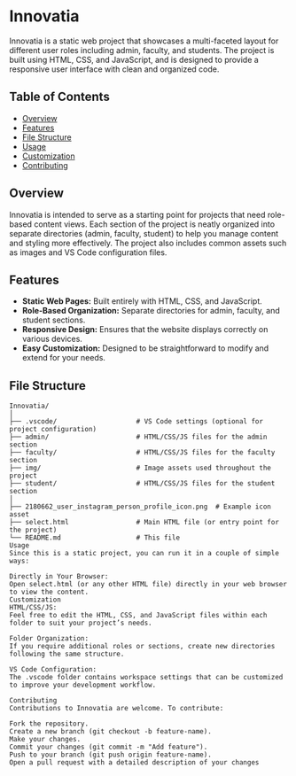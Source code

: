 # Innovatia

Innovatia is a static web project that showcases a multi-faceted layout for different user roles including admin, faculty, and students. The project is built using HTML, CSS, and JavaScript, and is designed to provide a responsive user interface with clean and organized code.

## Table of Contents

- [Overview](#overview)
- [Features](#features)
- [File Structure](#file-structure)
- [Usage](#usage)
- [Customization](#customization)
- [Contributing](#contributing)


## Overview

Innovatia is intended to serve as a starting point for projects that need role-based content views. Each section of the project is neatly organized into separate directories (admin, faculty, student) to help you manage content and styling more effectively. The project also includes common assets such as images and VS Code configuration files.

## Features

- **Static Web Pages:** Built entirely with HTML, CSS, and JavaScript.
- **Role-Based Organization:** Separate directories for admin, faculty, and student sections.
- **Responsive Design:** Ensures that the website displays correctly on various devices.
- **Easy Customization:** Designed to be straightforward to modify and extend for your needs.

## File Structure

```plaintext
Innovatia/
│
├── .vscode/                    # VS Code settings (optional for project configuration)
├── admin/                      # HTML/CSS/JS files for the admin section
├── faculty/                    # HTML/CSS/JS files for the faculty section
├── img/                        # Image assets used throughout the project
├── student/                    # HTML/CSS/JS files for the student section
│
├── 2180662_user_instagram_person_profile_icon.png  # Example icon asset
├── select.html                 # Main HTML file (or entry point for the project)
└── README.md                   # This file
Usage
Since this is a static project, you can run it in a couple of simple ways:

Directly in Your Browser:
Open select.html (or any other HTML file) directly in your web browser to view the content.
Customization
HTML/CSS/JS:
Feel free to edit the HTML, CSS, and JavaScript files within each folder to suit your project’s needs.

Folder Organization:
If you require additional roles or sections, create new directories following the same structure.

VS Code Configuration:
The .vscode folder contains workspace settings that can be customized to improve your development workflow.

Contributing
Contributions to Innovatia are welcome. To contribute:

Fork the repository.
Create a new branch (git checkout -b feature-name).
Make your changes.
Commit your changes (git commit -m "Add feature").
Push to your branch (git push origin feature-name).
Open a pull request with a detailed description of your changes

